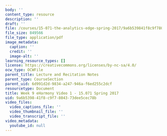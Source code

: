 ```yaml
---
body: ''
content_type: resource
description: ''
draft: ''
file: /courses/15-071-the-analytics-edge-spring-2017/9a6b539841f8c9f7804373dee5cec78b_MIT15_071S17_Unit9_eHarmony.pdf
file_size: 849566
file_type: application/pdf
image_metadata:
  caption: ''
  credit: ''
  image-alt: ''
learning_resource_types: []
license: https://creativecommons.org/licenses/by-nc-sa/4.0/
ocw_type: OCWFile
parent_title: Lecture and Recitation Notes
parent_type: CourseSection
parent_uid: 6d991d2d-9834-a247-946a-f6ed255c2dcf
resourcetype: Document
title: Week 9 eHarmony Video 1 - 15.071 Spring 2017
uid: 9a6b5398-41f8-c9f7-8043-73dee5cec78b
video_files:
  video_captions_file: ''
  video_thumbnail_file: ''
  video_transcript_file: ''
video_metadata:
  youtube_id: null
---
```

